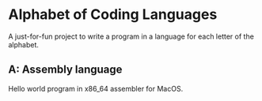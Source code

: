 # Alphabet of Coding Languages

A just-for-fun project to write a program in a language for each letter of the alphabet.

## A: Assembly language

Hello world program in x86_64 assembler for MacOS.
